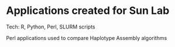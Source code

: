 # Applications created for Sun Lab

Tech: R, Python, Perl, SLURM scripts


Perl applications used to compare Haplotype Assembly algorithms
